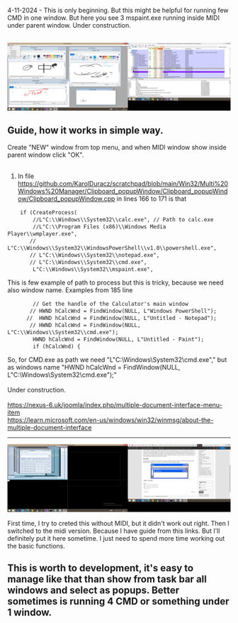 4-11-2024 - This is only beginning. But this might be helpful for running few CMD in one window. But here you see 3 mspaint.exe running inside MIDI under parent window. Under construction.<br /><br />

![dump](https://github.com/KarolDuracz/scratchpad/blob/main/Win32/Multi%20Windows%20Manager/71%20-%204-11-2024%20-%20win32%20%20multiple%20window%20manger.png?raw=true)

<h2>Guide, how it works in simple way.</h2>

Create "NEW" window from top menu, and when MIDI window show inside parent window click "OK". 
<br /><br />
1. In file https://github.com/KarolDuracz/scratchpad/blob/main/Win32/Multi%20Windows%20Manager/Clipboard_popupWindow/Clipboard_popupWindow/Clipboard_popupWindow.cpp
   in lines 166 to 171 is that

```
    if (CreateProcess(
        //L"C:\\Windows\\System32\\calc.exe", // Path to calc.exe
        //L"C:\\Program Files (x86)\\Windows Media Player\\wmplayer.exe",
       // L"C:\\Windows\\System32\\WindowsPowerShell\\v1.0\\powershell.exe",
       // L"C:\\Windows\\System32\\notepad.exe",
       // L"C:\\Windows\\System32\\cmd.exe",
        L"C:\\Windows\\System32\\mspaint.exe",
```
This is few example of path to process but this is tricky, because we need also window name. Examples from 185 line
```
        // Get the handle of the Calculator's main window
       // HWND hCalcWnd = FindWindow(NULL, L"Windows PowerShell");
      //  HWND hCalcWnd = FindWindow(NULL, L"Untitled - Notepad");
       // HWND hCalcWnd = FindWindow(NULL, L"C:\\Windows\\System32\\cmd.exe");
        HWND hCalcWnd = FindWindow(NULL, L"Untitled - Paint");
        if (hCalcWnd) {
```

So, for CMD.exe as path we need "L"C:\\Windows\\System32\\cmd.exe"," but as windows name "HWND hCalcWnd = FindWindow(NULL, L"C:\\Windows\\System32\\cmd.exe");"
<br /><br />
Under construction.
<br /><br />
https://nexus-6.uk/joomla/index.php/multiple-document-interface-menu-item <br />
https://learn.microsoft.com/en-us/windows/win32/winmsg/about-the-multiple-document-interface

<hr>

![dump](https://github.com/KarolDuracz/scratchpad/blob/main/Win32/Multi%20Windows%20Manager/8%20-%201-11-2024%20-%20cdc.png?raw=true)

First time, I try to creted this without MIDI, but it didn't work out right. Then I switched to the midi version. Because I have guide from this links. But I'll definitely put it here sometime. I just need to spend more time working out the basic functions. 

<h2> This is worth to development, it's easy to manage like that than show from task bar all windows and select as popups. Better sometimes is running 4 CMD or something under 1 window.</h2>
